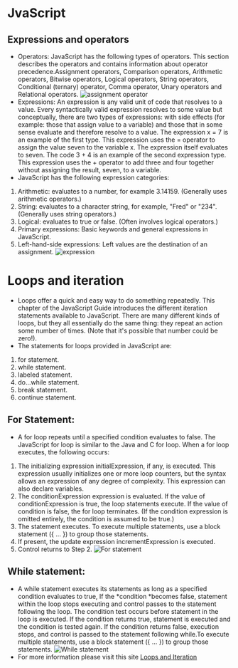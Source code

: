 # JvaScript
## Expressions and operators 
* Operators: JavaScript has the following types of operators. This section describes the operators and contains information about operator precedence.Assignment operators, Comparison operators, Arithmetic operators, Bitwise operators, Logical operators, String operators, Conditional (ternary) operator, Comma operator, Unary operators and Relational operators.
![assignment operator](https://slidetodoc.com/presentation_image_h/b10c92ba5ddd372dedea57349c7e2fe0/image-12.jpg)
* Expressions: An expression is any valid unit of code that resolves to a value.
Every syntactically valid expression resolves to some value but conceptually, there are two types of expressions: with side effects (for example: those that assign value to a variable) and those that in some sense evaluate and therefore resolve to a value.
 The expression x = 7 is an example of the first type. This expression uses the = operator to assign the value seven to the variable x. The expression itself evaluates to seven.
 The code 3 + 4 is an example of the second expression type. This expression uses the + operator to add three and four together without assigning the result, seven, to a variable.
* JavaScript has the following expression categories:
1. Arithmetic: evaluates to a number, for example 3.14159. (Generally uses arithmetic operators.)
2. String: evaluates to a character string, for example, "Fred" or "234". (Generally uses string operators.)
3. Logical: evaluates to true or false. (Often involves logical operators.)
4. Primary expressions: Basic keywords and general expressions in JavaScript.
5. Left-hand-side expressions: Left values are the destination of an assignment.
![expression](https://images.slideplayer.com/16/5210712/slides/slide_2.jpg)

# Loops and iteration
* Loops offer a quick and easy way to do something repeatedly. This chapter of the JavaScript Guide introduces the different iteration statements available to JavaScript. There are many different kinds of loops, but they all essentially do the same thing: they repeat an action some number of times. (Note that it's possible that number could be zero!).
* The statements for loops provided in JavaScript are:
1. for statement.
2. while statement.
3. labeled statement.
4. do...while statement.
5. break statement.
6. continue statement.
## For Statement:
* A for loop repeats until a specified condition evaluates to false. The JavaScript for loop is similar to the Java and C for loop. When a for loop executes, the following occurs:
1. The initializing expression initialExpression, if any, is executed. This expression usually initializes one or more loop counters, but the syntax allows an expression of any degree of complexity. This expression can also declare variables.
2. The conditionExpression expression is evaluated. If the value of conditionExpression is true, the loop statements execute. If the value of condition is false, the for loop terminates. (If the condition expression is omitted entirely, the condition is assumed to be true.)
3. The statement executes. To execute multiple statements, use a block statement ({ ... }) to group those statements.
4. If present, the update expression incrementExpression is executed.
5. Control returns to Step 2.
![For statement](https://cdn.educba.com/academy/wp-content/uploads/2019/10/For-Loop-in-JavaScript.png)
## While statement:
* A while statement executes its statements as long as a specified condition evaluates to true, If the *condition *becomes false, statement within the loop stops executing and control passes to the statement following the loop. The condition test occurs before statement in the loop is executed. If the condition returns true, statement is executed and the condition is tested again. If the condition returns false, execution stops, and control is passed to the statement following while.To execute multiple statements, use a block statement ({ ... }) to group those statements.
![While statement](https://i.ytimg.com/vi/kUkqapBCsdE/hqdefault.jpg)
* For more information please visit this site [Loops and Iteration](https://developer.mozilla.org/en-US/docs/Web/JavaScript/Guide/Loops_and_iteration)